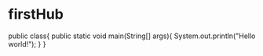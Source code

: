 # firstHub
public class{
   public static void main(String[] args){
      System.out.println("Hello world!");
    }
}
